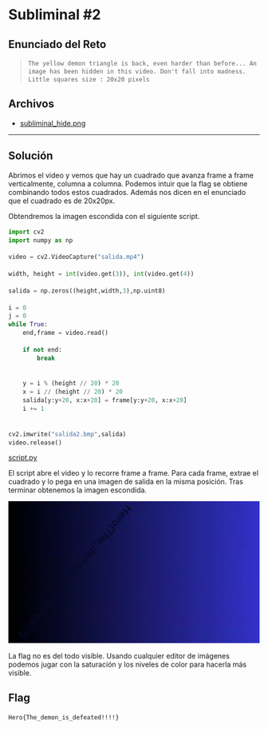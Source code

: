 # Subliminal \#2

## Enunciado del Reto
>~~~
>The yellow demon triangle is back, even harder than before... An image has been hidden in this video. Don't fall into madness.
>Little squares size : 20x20 pixels
>~~~

## Archivos

- [subliminal_hide.png](./subliminal_hide.mp4)

- - -

## Solución

Abrimos el video y vemos que hay un cuadrado que avanza frame a frame verticalmente, columna a columna. Podemos intuir que la flag se obtiene combinando todos estos cuadrados. Además nos dicen en el enunciado que el cuadrado es de 20x20px.

Obtendremos la imagen escondida con el siguiente script.

```python
import cv2
import numpy as np

video = cv2.VideoCapture("salida.mp4")

width, height = int(video.get(3)), int(video.get(4))

salida = np.zeros((height,width,3),np.uint8)

i = 0
j = 0
while True:
    end,frame = video.read()
    
    if not end:
        break
    
    
    y = i % (height // 20) * 20
    x = i // (height // 20) * 20
    salida[y:y+20, x:x+20] = frame[y:y+20, x:x+20]
    i += 1
    
    
cv2.imwrite("salida2.bmp",salida)
video.release()
```
[script.py](./script.py)

El script abre el video y lo recorre frame a frame. Para cada frame, extrae el cuadrado y lo pega en una imagen de salida en la misma posición. Tras terminar obtenemos la imagen escondida.

![salida.bmp](./salida.bmp)

La flag no es del todo visible. Usando cualquier editor de imágenes podemos jugar con la saturación y los niveles de color para hacerla más visible.


## Flag

```
Hero{The_demon_is_defeated!!!!}
```